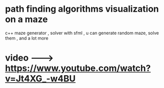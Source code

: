 # path finding algorithms visualization on a maze
c++ maze generator , solver with sfml , u can generate random maze, solve them , and a lot more

# video ---> https://www.youtube.com/watch?v=Jt4XG_-w4BU
